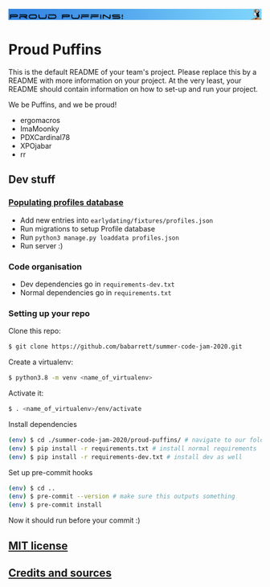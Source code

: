 ![Proud Puffins](images/Proud_Puffin_banner.png)
# Proud Puffins

This is the default README of your team's project. Please replace this by a README with more information on your project. At the very least, your README should contain information on how to set-up and run your project.

We be Puffins, and we be proud!
* ergomacros
* ImaMoonky
* PDXCardinal78
* XPOjabar
* rr


## Dev stuff

### [Populating profiles database](https://docs.djangoproject.com/en/3.0/howto/initial-data/)
- Add new entries into `earlydating/fixtures/profiles.json`
- Run migrations to setup Profile database
- Run ```python3 manage.py loaddata profiles.json```
- Run server :)


### Code organisation

- Dev dependencies go in `requirements-dev.txt`
- Normal dependencies go in `requirements.txt`

### Setting up your repo

Clone this repo:

```bash
$ git clone https://github.com/babarrett/summer-code-jam-2020.git
```

Create a virtualenv:

```bash
$ python3.8 -m venv <name_of_virtualenv>
```

Activate it:

```bash
$ . <name_of_virtualenv>/env/activate
```

Install dependencies

```bash
(env) $ cd ./summer-code-jam-2020/proud-puffins/ # navigate to our folder
(env) $ pip install -r requirements.txt # install normal requirements
(env) $ pip install -r requirements-dev.txt # install dev as well
```

Set up pre-commit hooks

```bash
(env) $ cd ..
(env) $ pre-commit --version # make sure this outputs something
(env) $ pre-commit install 
```

Now it should run before your commit :) 



## [MIT license](../LICENSE)

## [Credits and sources](Credits%20and%20sources.md)

